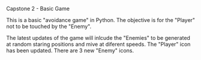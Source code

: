 Capstone 2 - Basic Game

This is a basic "avoidance game" in Python.
The objective is for the "Player" not to be touched by the "Enemy".

The latest updates of the game will inlcude the "Enemies" to be generated at random staring positions
and mive at diferent speeds.
The "Player" icon has been updated.
There are 3 new "Enemy" icons.
